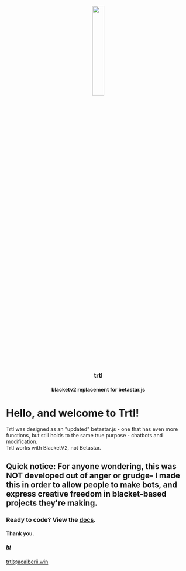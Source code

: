 <div align="center">
    <img width="25%" src="https://emojipedia-us.s3.dualstack.us-west-1.amazonaws.com/thumbs/160/google/80/turtle_1f422.png">
    <h3>trtl</h3>
    <h4>blacketv2 replacement for betastar.js</h4>
</div>
<h1>Hello, and welcome to Trtl!</h1>
<p>
Trtl was designed as an "updated" betastar.js - one that has even more functions, but still holds to the same true purpose - chatbots and  modification.
<br>
Trtl works with BlacketV2, not Betastar.
</p>
<h2>Quick notice: For anyone wondering, this was NOT developed out of anger or grudge- I made this in order to allow people to make bots, and express creative freedom in blacket-based projects they're making.</h2>
<h3>Ready to code? View the <a href="https://trtl.acaiberii.win/docs">docs</a>.</h3>
<h4>Thank you.</h4>
<h5><a href="/LOVE.md">hi</a></h5>
<a href="https://trtl.acaiberii.win/">trtl@acaiberii.win</a>
